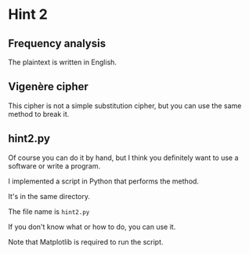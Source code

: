 # Hint 2
## Frequency analysis
The plaintext is written in English.

## Vigenère cipher
This cipher is not a simple substitution cipher,
but you can use the same method to break it.

## hint2.py
Of course you can do it by hand, but I think
you definitely want to use a software or write a program.

I implemented a script in Python that performs the method.

It's in the same directory.

The file name is `hint2.py`

If you don't know what or how to do, you can use it.

Note that Matplotlib is required to run the script.
